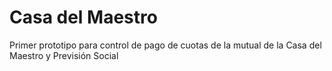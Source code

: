 # Casa del Maestro
Primer prototipo para control de pago de cuotas de la mutual de la Casa del Maestro y Previsión Social
